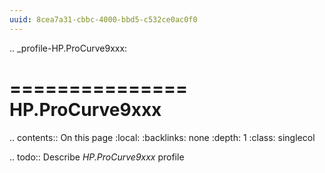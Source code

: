 ```yaml
---
uuid: 8cea7a31-cbbc-4000-bbd5-c532ce0ac0f0
---
```

.. _profile-HP.ProCurve9xxx:

===============
HP.ProCurve9xxx
===============

.. contents:: On this page
    :local:
    :backlinks: none
    :depth: 1
    :class: singlecol

.. todo::
    Describe *HP.ProCurve9xxx* profile

